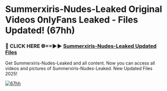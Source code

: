 # Summerxiris-Nudes-Leaked Original Videos 0nlyFans Leaked - Files Updated! (67hh)

<h3>🔴 CLICK HERE 🌐==►► <a href="https://tinyurl.com/4mcuefdz" rel="nofollow">Summerxiris-Nudes-Leaked Updated Files</a></h3>

Get Summerxiris-Nudes-Leaked and all content. Now you can access all videos and pictures of Summerxiris-Nudes-Leaked. New Updated Files 2025!

[![67hh](https://i.imgur.com/StAQSOY.gif)](https://tinyurl.com/4mcuefdz)
